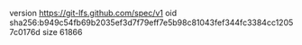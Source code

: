 version https://git-lfs.github.com/spec/v1
oid sha256:b949c54fb69b2035ef3d7f79eff7e5b98c81043fef344fc3384cc12057c0176d
size 61866
